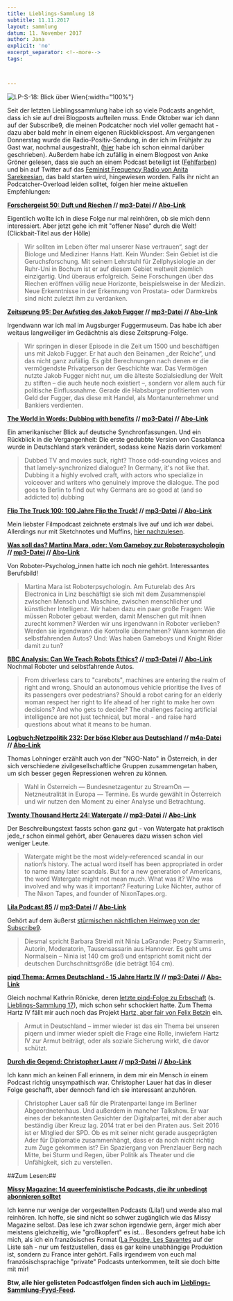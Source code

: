 ```yaml
---
title: Lieblings-Sammlung 18
subtitle: 11.11.2017
layout: sammlung
datum: 11. November 2017
author: Jana
explicit: 'no'
excerpt_separator: <!--more-->
tags:



---
```


![LP-S-18: Blick über Wien](http://www.lieblings-plaetzchen.com/photos/Sammlungen/lp-s-18.jpg){:width="100%"}

Seit der letzten Lieblingssammlung habe ich so viele Podcasts angehört, dass ich sie auf drei Blogposts aufteilen muss. Ende Oktober war ich dann auf der Subscribe9, die meinen Podcatcher noch viel voller gemacht hat - dazu aber bald mehr in einem eigenen Rückblickspost. Am vergangenen Donnerstag wurde die Radio-Positiv-Sendung, in der ich im Frühjahr zu Gast war, nochmal ausgestrahlt, ([hier](http://www.lieblings-plaetzchen.com/sammlungen/2017-05-25.html) habe ich schon einmal darüber geschrieben). Außerdem habe ich zufällig in einem Blogpost von Anke Gröner gelesen, dass sie auch an einem Podcast beteiligt ist ([Fehlfarben](https://fehlfarbenpodcast.wordpress.com/)) und bin auf Twitter auf das [Feminist Frequency Radio von Anita Sarekeesian](https://feministfrequency.com/video/feminist-frequency-radio-a-teaser-for-our-forthcoming-flagship-podcast/), das bald starten wird, hingewiesen worden. Falls ihr nicht an Podcatcher-Overload leiden solltet, folgen hier meine aktuellen Empfehlungen:

<!--more-->

**[Forschergeist 50: Duft und Riechen](http://forschergeist.de/podcast/fg050-duft-und-riechen/) // [mp3-Datei](https://tracking.feedpress.it/link/13489/7314136/fg050-duft-und-riechen.mp3) // [Abo-Link](http://feeds.metaebene.me/forschergeist/mp3)**

Eigentlich wollte ich in diese Folge nur mal reinhören, ob sie mich denn interessiert. Aber jetzt gehe ich mit "offener Nase" durch die Welt! (Clickbait-Titel aus der Hölle)

<blockquote>Wir sollten im Leben öfter mal unserer Nase vertrauen“, sagt der Biologe und Mediziner Hanns Hatt. Kein Wunder: Sein Gebiet ist die Geruchsforschung. Mit seinem Lehrstuhl für Zellphysiologie an der Ruhr-Uni in Bochum ist er auf diesem Gebiet weltweit ziemlich einzigartig. Und überaus erfolgreich. Seine Forschungen über das Riechen eröffnen völlig neue Horizonte, beispielsweise in der Medizin. Neue Erkenntnisse in der Erkennung von Prostata- oder Darmkrebs sind nicht zuletzt ihm zu verdanken. </blockquote>

**[Zeitsprung 95: Der Aufstieg des Jakob Fugger](https://www.zeitsprung.fm/podcast/zs95/) // [mp3-Datei](https://www.zeitsprung.fm/podlove/file/1897/s/feed/c/mp3/ZS95.mp3) // [Abo-Link](https://www.zeitsprung.fm/feed/mp3/)**

Irgendwann war ich mal im Augsburger Fuggermuseum. Das habe ich aber weitaus langweiliger im Gedächtnis als diese Zeitsprung-Folge.

<blockquote>Wir springen in dieser Episode in die Zeit um 1500 und beschäftigen uns mit Jakob Fugger. Er hat auch den Beinamen „der Reiche“, und das nicht ganz zufällig. Es gibt Berechnungen nach denen er die vermögendste Privatperson der Geschichte war. Das Vermögen nutzte Jakob Fugger nicht nur, um die älteste Sozialsiedlung der Welt zu stiften – die auch heute noch existiert –, sondern vor allem auch für politische Einflussnahme. Gerade die Habsburger profitierten vom Geld der Fugger, das diese mit Handel, als Montanunternehmer und Bankiers verdienten.</blockquote>

**[The World in Words: Dubbing with benefits](https://www.pri.org/stories/2017-10-11/there-art-dubbing-movies-and-tv-yes-and-germans-have-mastered-it) // [mp3-Datei](https://www.podtrac.com/pts/redirect.mp3/cdn.pri.org/sites/default/files/world-words/segment-audio/wiwpodcast442b.mp3) // [Abo-Link](http://feeds.feedburner.com/pri/world-words)**

Ein amerikanischer Blick auf deutsche Synchronfassungen. Und ein Rückblick in die Vergangenheit: Die erste gedubbte Version von Casablanca wurde in Deutschland stark verändert, sodass keine Nazis darin vorkamen!

<blockquote>Dubbed TV and movies suck, right? Those odd-sounding voices and that lamely-synchronized dialogue? In Germany, it's not like that. Dubbing it a highly evolved craft, with actors who specialize in voiceover and writers who genuinely improve the dialogue. The pod goes to Berlin to find out why Germans are so good at (and so addicted to) dubbing</blockquote>

**[Flip The Truck 100: 100 Jahre Flip the Truck!](http://www.flipthetruck.com/2017/11/06/podcast-jahre-truck/) // [mp3-Datei]() // [Abo-Link](http://www.flipthetruck.com/feed/derfilmpodcast/)**

Mein liebster Filmpodcast zeichnete erstmals live auf und ich war dabei. Allerdings nur mit Sketchnotes und Muffins, [hier nachzulesen](http://zuckerbaeckerei.com/2017/11/walnuss-muffins-mit-apfelkaramell/).

**[Was soll das? Martina Mara, oder: Vom Gameboy zur Roboterpsychologin](http://wassolldas.libsyn.com/martina-mara-oder-vom-gameboy-zur-roboterpsychologin) // [mp3-Datei](http://traffic.libsyn.com/wassolldas/wsd-mara.mp3) // [Abo-Link](http://wassolldas.libsyn.com/rss)**

Von Roboter-Psycholog_innen hatte ich noch nie gehört. Interessantes Berufsbild!

<blockquote>Martina Mara ist Roboterpsychologin. Am Futurelab des Ars Electronica in Linz beschäftigt sie sich mit dem Zusammenspiel zwischen Mensch und Maschine, zwischen menschlicher und künstlicher Intelligenz. Wir haben dazu ein paar große Fragen: Wie müssen Roboter gebaut werden, damit Menschen gut mit ihnen zurecht kommen? Werden wir uns irgendwann in Roboter verlieben? Werden sie irgendwann die Kontrolle übernehmen? Wann kommen die selbstfahrenden Autos? Und: Was haben Gameboys und Knight Rider damit zu tun?</blockquote>

**[BBC Analysis: Can We Teach Robots Ethics?](http://www.bbc.co.uk/programmes/b098ht04) // [mp3-Datei](http://open.live.bbc.co.uk/mediaselector/5/redir/version/2.0/mediaset/audio-nondrm-download/proto/http/vpid/p05jwdd8.mp3) // [Abo-Link](https://podcasts.files.bbci.co.uk/b006r4vz.rss)**
Nochmal Roboter und selbstfahrende Autos.

<blockquote>From driverless cars to "carebots", machines are entering the realm of right and wrong. Should an autonomous vehicle prioritise the lives of its passengers over pedestrians? Should a robot caring for an elderly woman respect her right to life ahead of her right to make her own decisions? And who gets to decide? The challenges facing artificial intelligence are not just technical, but moral - and raise hard questions about what it means to be human.</blockquote>

**[Logbuch:Netzpolitik 232: Der böse Kleber aus Deutschland](http://logbuch-netzpolitik.de/lnp232-der-boese-kleber-aus-deutschland) // [m4a-Datei](https://tracking.feedpress.it/link/13476/7133576/lnp232-der-boese-kleber-aus-deutschland.m4a) // [Abo-Link](http://feeds.metaebene.me/lnp/m4a)**

Thomas Lohninger erzählt auch von der "NGO-Nato" in Österreich, in der sich verschiedene zivilgesellschaftliche Gruppen zusammengetan haben, um sich besser gegen Repressionen wehren zu können.

<blockquote>Wahl in Österreich — Bundesnetzagentur zu StreamOn — Netzneutralität in Europa — Termine.
Es wurde gewählt in Österreich und wir nutzen den Moment zu einer Analyse und Betrachtung.</blockquote>

**[Twenty Thousand Hertz 24: Watergate](https://www.20k.org/episodes/watergate) // [mp3-Datei](http://traffic.libsyn.com/forcedn/20khz/watergate_v4.mp3) // [Abo-Link](http://20khz.libsyn.com/rss)**

Der Beschreibungstext fassts schon ganz gut - von Watergate hat praktisch jede_r schon einmal gehört, aber Genaueres dazu wissen schon viel weniger Leute.

<blockquote>Watergate might be the most widely-referenced scandal in our nation’s history. The actual word itself has been appropriated in order to name many later scandals. But for a new generation of Americans, the word Watergate might not mean much. What was it? Who was involved and why was it important? Featuring Luke Nichter, author of The Nixon Tapes, and founder of NixonTapes.org.</blockquote

**[Lila Podcast 85](https://lila-podcast.de/lila085-was-ist-normal-ninia-lagrande/) // [mp3-Datei](https://lila-podcast.de/podlove/file/4214/s/feed/c/mp3/085.mp3) // [Abo-Link](http://lila-podcast.de/feed/mp3/)**

Gehört auf dem äußerst [stürmischen nächtlichen Heimweg von der Subscribe9](https://twitter.com/jasowies_o/status/924455046573588481).

<blockquote>Diesmal spricht Barbara Streidl mit Ninia LaGrande: Poetry Slammerin, Autorin, Moderatorin, Tausensassarin aus Hannover. Es geht ums Normalsein – Ninia ist 140 cm groß und entspricht somit nicht der deutschen Durchschnittsgröße (die beträgt 164 cm).</blockquote>

**[piqd Thema: Armes Deutschland - 15 Jahre Hartz IV](https://podcast.piqd.de/2017/10/13/armes-deutschland-15-jahre-hartz-iv/) // [mp3-Datei](https://podcast.piqd.de/podlove/file/1498/s/feed/c/mp3/piqd_thema_006.mp3) // [Abo-Link](https://podcast.piqd.de/feed/mp3/)**

Gleich nochmal Kathrin Rönicke, deren [letzte piqd-Folge zu Erbschaft](https://podcast.piqd.de/2017/09/29/omas-geld-und-opas-firma/) (s. [Lieblings-Sammlung 17](http://www.lieblings-plaetzchen.com/sammlungen/2017-10-18.html)), mich schon sehr schockiert hatte. Zum Thema Hartz IV fällt mir auch noch das Projekt [Hartz, aber fair von Felix Betzin](https://hartzaberfair.de/) ein.

<blockquote>Armut in Deutschland – immer wieder ist das ein Thema bei unseren piqern und immer wieder spielt die Frage eine Rolle, inwiefern Hartz IV zur Armut beiträgt, oder als soziale Sicherung wirkt, die davor schützt.</blockquote>

**[Durch die Gegend: Christopher Lauer](http://viertausendhertz.de/ddg23/) // [mp3-Datei](http://viertausendhertz.de/podcast-download/2511/ddg23.mp3) // [Abo-Link](http://viertausendhertz.de/feed/podcast/durch-die-gegend)**

Ich kann mich an keinen Fall erinnern, in dem mir ein Mensch *in* einem Podcast richtig unsympathisch war. Christopher Lauer hat das in dieser Folge geschafft, aber dennoch fand ich sie interessant anzuhören.

<blockquote>Christopher Lauer saß für die Piratenpartei lange im Berliner Abgeordnetenhaus. Und außerdem in mancher Talkshow. Er war eines der bekanntesten Gesichter der Digitalpartei, mit der aber auch beständig über Kreuz lag. 2014 trat er bei den Piraten aus. Seit 2016 ist er Mitglied der SPD. Ob es mit seiner nicht gerade ausgeprägten Ader für Diplomatie zusammenhängt, dass er da noch nicht richtig zum Zuge gekommen ist? Ein Spaziergang von Prenzlauer Berg nach Mitte, bei Sturm und Regen, über Politik als Theater und die Unfähigkeit, sich zu verstellen. </blockquote>

##Zum Lesen:##

**[Missy Magazine: 14 queerfeministische Podcasts, die ihr unbedingt abonnieren solltet](http://missy-magazine.de/blog/2017/11/02/14-queerfeministische-podcasts-die-ihr-unbedingt-abonnieren-solltet/)**

Ich kenne nur wenige der vorgestellten Podcasts (Lila!) und werde also mal reinhören. Ich hoffe, sie sind nicht so schwer zugänglich wie das Missy Magazine selbst. Das lese ich zwar schon irgendwie gern, ärger mich aber meistens gleichzeitig, wie "großkopfert" es ist... Besonders gefreut habe ich mich, als ich ein französisches Format ([La Poudre, Les Savantes](https://www.franceinter.fr/emissions/les-savantes) auf der Liste sah - nur um festzustellen, dass es gar keine unabhängige Produktion ist, sondern zu France inter gehört. Falls irgendwem von euch mal französischsprachige "private" Podcasts unterkommen, teilt sie doch bitte mit mir!

**Btw, alle hier gelisteten Podcastfolgen finden sich auch im [Lieblings-Sammlung-Fyyd-Feed](https://feeds.fyyd.de/liebplaetzchen/lieblings-sammlungen).**
